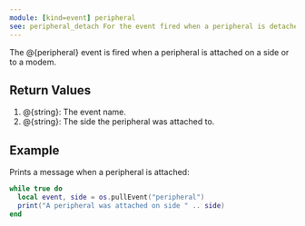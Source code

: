 ```yaml
---
module: [kind=event] peripheral
see: peripheral_detach For the event fired when a peripheral is detached.
---
```


<!--
SPDX-FileCopyrightText: 2021 The CC: Tweaked Developers

SPDX-License-Identifier: LicenseRef-CCPL
-->

The @{peripheral} event is fired when a peripheral is attached on a side or to a modem.

## Return Values
1. @{string}: The event name.
2. @{string}: The side the peripheral was attached to.

## Example
Prints a message when a peripheral is attached:
```lua
while true do
  local event, side = os.pullEvent("peripheral")
  print("A peripheral was attached on side " .. side)
end
```
